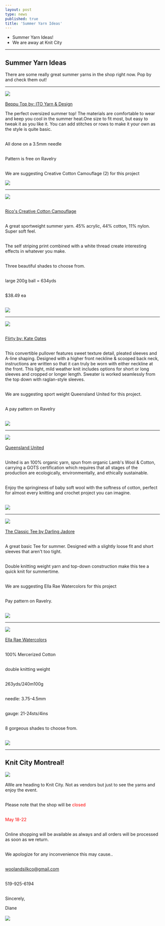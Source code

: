 ```yaml
---
layout: post
type: news
published: true
title: 'Summer Yarn Ideas'
---
```


- Summer Yarn Ideas!
- We are away at Knit City
<hr />


<h2><strong>Summer Yarn Ideas</strong></h2>

<p>

There are some really great summer yarns in the shop right now. Pop by and check them out!</p>


<hr />

<p><a href="https://www.ravelry.com/patterns/library/beppu-top"><img src="/img/beppu.jpg"><br /><br />
Beppu Top by: ITO Yarn & Design</a>

The perfect oversized summer top! The materials are comfortable to wear and keep you cool in the summer heat.One size to fit most, but easy to tweak it as you like it. You can add stitches or rows to make it your own as the style is quite basic.<br /><br />

All done on a 3.5mm needle<br /><br />

Pattern is free on Ravelry<br /><br />

We are suggesting Creative Cotton Camouflage (2) for this project

<a href="https://www.ravelry.com/patterns/library/beppu-top"><img src="/img/btn_beppu.jpg"></a></p>

<hr />

  
<p><a href="https://www.woolandsilkcoshop.com/products/creative-cotton-camouflage"><img src="/img/camouflage.jpg"> <br /><br />

Rico's Creative Cotton Camouflage</a><br /><br />

A great sportweight summer yarn. 45% acrylic, 44% cotton, 11% nylon. Super soft feel.<br /><br />

The self striping print combined with a white thread create interesting effects in whatever you make.<br /><br />

Three beautiful shades to choose from.<br /><br />

large 200g ball = 634yds<br /><br />

$38.49 ea<br /><br />
  
<a href="https://www.woolandsilkcoshop.com/products/creative-cotton-camouflage"><img src="/img/btn_camouflage.jpg"></a>
</p>
  
<hr/>
<p><a href="https://www.ravelry.com/patterns/library/flirty-7"><img src="/img/flirty.jpg"> <br /><br />

Flirty by: Kate Oates</a><br /><br />

This convertible pullover features sweet texture detail, pleated sleeves and A-line shaping. Designed with a higher front neckline & scooped back neck, instructions are written so that it can truly be worn with either neckline at the front. This light, mild weather knit includes options for short or long sleeves and cropped or longer length. Sweater is worked seamlessly from the top down with raglan-style sleeves.<br /><br />

We are suggesting sport weight Queensland United for this project.<br /><br />

A pay pattern on Ravelry<br /><br />


  <a href="https://www.ravelry.com/patterns/library/flirty-7"><img src="/img/btn_flirty.jpg"></a> <br />
<hr/>

<p><a href="https://www.woolandsilkcoshop.com/products/united"><img src="/img/queensland.jpg"> <br /><br />
Queensland United</a><br /><br />

United is an 100% organic yarn, spun from organic Lamb's Wool & Cotton, carrying a GOTS certification which requires that all stages of the production are ecologically, environmentally, and ethically sustainable.<br /><br />

Enjoy the springiness of baby soft wool with the softness of cotton, perfect for almost every knitting and crochet project you can imagine.<br /><br />
  
  <a href="https://www.woolandsilkcoshop.com/products/united"><img src="/img/btn_queensland.jpg"></a> <br />
<hr/>
<p><a href="https://www.ravelry.com/patterns/library/the-classic-tee"><img src="/img/classic_tee.jpg"> <br /><br />
The Classic Tee by Darling Jadore</a><br /><br />

A great basic Tee for summer. Designed with a slightly loose fit and short sleeves that aren't too tight.<br /><br />

Double knitting weight yarn and top-down construction make this tee a quick knit for summertime.<br /><br />

We are suggesting Ella Rae Watercolors for this project<br /><br />

Pay pattern on Ravelry.<br /><br />
  
  <a href="https://www.ravelry.com/patterns/library/the-classic-tee"><img src="/img/btn_classic_tee.jpg"></a> <br />
<hr/>
<p><a href="https://www.woolandsilkcoshop.com/products/watercolors"><img src="/img/watercolours.jpg"> <br /><br />
Ella Rae Watercolors</a><br /><br />

100% Mercerized Cotton<br /><br />

double knitting weight<br /><br />

263yds/240m100g<br /><br />

needle: 3.75-4.5mm<br /><br />

gauge: 21-24sts/4ins<br /><br />

8 gorgeous shades to choose from.<br /><br />
  
  <a href="https://www.woolandsilkcoshop.com/products/watercolors"><img src="/img/btn_watercolours.jpg"></a> <br />
<hr/>
 <h2>Knit City Montreal!</h2>
	  <p><img src="/img/closed.jpg"><br /><br />AWe are heading to Knit City. Not as vendors but just to see the yarns and enjoy the event.<br /><br />

Please note that the shop will be <font color="red">closed<br /><br />

May 18-22</font><br /><br />

Online shopping will be available as always and all orders will be processed as soon as we return.<br /><br />

We apologize for any inconvenience this may cause..<br /><br />

<a href="mailto:woolandsilkco@gmail.com">woolandsilkco@gmail.com</a><br /><br />

519-925-6194<br /><br />

Sincerely,<br />

Diane<br /><br />
	  <a href="https://www.woolandsilkcoshop.com/"><img src="/img/btn_woolandsilk.jpg"></a> </p>

